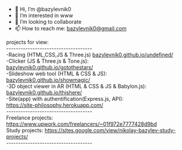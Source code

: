 - 👋 Hi, I’m @bazylevnik0
- 👀 I’m interested in www
- 💞️ I’m looking to collaborate
- 📫 How to reach me: bazylevnik0@gmail.com <br>

projects for view:<br>
------------------------------------<br>
-Racing (HTML,CSS,JS & Three.js)
<a href="https://bazylevnik0.github.io/undefined/">bazylevnik0.github.io/undefined/</a><br>
-Clicker (JS & Three.js & Tone.js):<br>
<a href="https://bazylevnik0.github.io/gotothestars/">bazylevnik0.github.io/gotothestars/</a><br>
-Slideshow web tool (HTML & CSS & JS):<br>
<a href="https://bazylevnik0.github.io/showmagic/">bazylevnik0.github.io/showmagic/</a><br>
-3D object viewer in AR (HTML & CSS & JS & Babylon.js):<br>
<a href="https://bazylevnik0.github.io/thishere/">bazylevnik0.github.io/thishere/</a><br>
-Site(app) with authentification(Express.js, API):<br>
<a href="https://site-philosophy.herokuapp.com/">https://site-philosophy.herokuapp.com/</a><br>
------------------------------------<br>
Freelance projects: https://www.upwork.com/freelancers/~01f972e7777428d9bd<br>
Study projects: https://sites.google.com/view/nikolay-bazylev-study-projects/<br>
------------------------------------<br>

